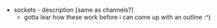 - sockets - description [same as channels?]
  - gotta lear how these work before i can come up with an outline :^)
